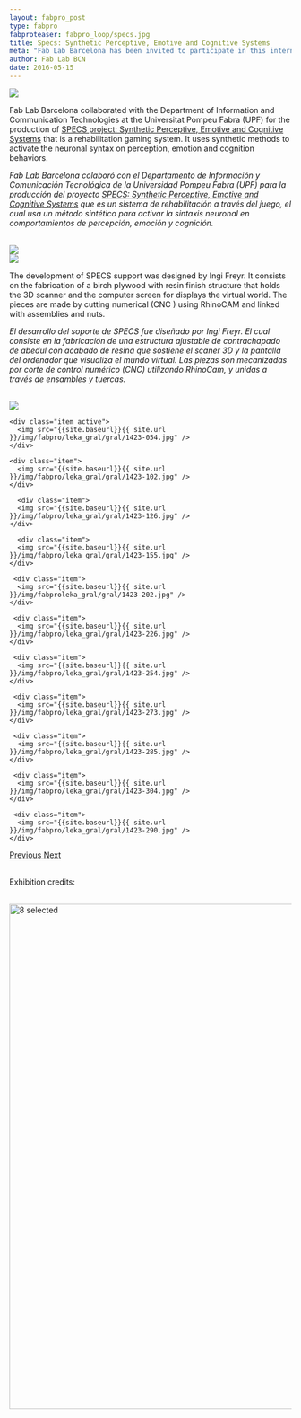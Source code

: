 ```yaml
---
layout: fabpro_post
type: fabpro
fabproteaser: fabpro_loop/specs.jpg
title: Specs: Synthetic Perceptive, Emotive and Cognitive Systems
meta: "Fab Lab Barcelona has been invited to participate in this international collective show in which designers, artists and architects were challenged to transcend categories and conventions to explore unrecognized ways to make and design, to disrupt systems and processes."
author: Fab Lab BCN
date: 2016-05-15
---
```


<img src="{{site.baseurl}}{{ site.url }}/img/fabpro/specs/5.jpg" />
<br>

Fab Lab Barcelona collaborated with the Department of Information and Communication Technologies at the Universitat Pompeu Fabra (UPF) for the production of <a href="http://specs.upf.edu/">SPECS project: Synthetic Perceptive, Emotive and Cognitive Systems</a> that is a rehabilitation gaming system. It uses synthetic methods to activate the neuronal syntax on perception, emotion and cognition behaviors.


<i>Fab Lab Barcelona colaboró con el Departamento de Información y Comunicación Tecnológica de la Universidad Pompeu Fabra (UPF) para la producción del proyecto <a href="http://specs.upf.edu/">SPECS: Synthetic Perceptive, Emotive and Cognitive Systems</a> que es un sistema de rehabilitación a través del juego, el cual usa un método sintético para activar la sintaxis neuronal en comportamientos de percepción, emoción y cognición.</i>


<br>

<img src="{{site.baseurl}}{{ site.url }}/img/fabpro/specs/6.jpg" />
<br>
<img src="{{site.baseurl}}{{ site.url }}/img/fabpro/specs/10.jpg" />

The development of SPECS support was designed by Ingi Freyr. It consists on the fabrication of a 
birch plywood with resin finish structure that holds the 3D scanner and the computer screen for displays the virtual world. The pieces are made by cutting numerical (CNC ) using RhinoCAM and linked with assemblies and nuts.

<i>El desarrollo del soporte de SPECS fue diseñado por Ingi Freyr. El cual consiste en la fabricación de una estructura ajustable de contrachapado de abedul con acabado de resina que sostiene el scaner 3D y la pantalla del ordenador que visualiza el mundo virtual. Las piezas son mecanizadas por corte de control numérico (CNC) utilizando RhinoCam, y unidas a través de ensambles y tuercas. </i>



<br>

<img src="{{site.baseurl}}{{ site.url }}/img/fabpro/leka_gral/gral/1423-290.jpg" />




<!----- Image Slider ----------------------------- Image Slider -------------->


<div id="carousel-example-generic" class="carousel slide" data-ride="carousel">

<!--------------- Wrapper for slides --------------->

<div class="carousel-inner" role="listbox">
   
    <div class="item active">
      <img src="{{site.baseurl}}{{ site.url }}/img/fabpro/leka_gral/gral/1423-054.jpg" />
    </div>
    
    <div class="item">
      <img src="{{site.baseurl}}{{ site.url }}/img/fabpro/leka_gral/gral/1423-102.jpg" />
    </div>
    
      <div class="item">
      <img src="{{site.baseurl}}{{ site.url }}/img/fabpro/leka_gral/gral/1423-126.jpg" />
    </div>
    
      <div class="item">
      <img src="{{site.baseurl}}{{ site.url }}/img/fabpro/leka_gral/gral/1423-155.jpg" />
    </div>
    
     <div class="item">
      <img src="{{site.baseurl}}{{ site.url }}/img/fabproleka_gral/gral/1423-202.jpg" />
    </div>
    
     <div class="item">
      <img src="{{site.baseurl}}{{ site.url }}/img/fabpro/leka_gral/gral/1423-226.jpg" />
    </div>
    
     <div class="item">
      <img src="{{site.baseurl}}{{ site.url }}/img/fabpro/leka_gral/gral/1423-254.jpg" />
    </div>
    
     <div class="item">
      <img src="{{site.baseurl}}{{ site.url }}/img/fabpro/leka_gral/gral/1423-273.jpg" />
    </div>
    
     <div class="item">
      <img src="{{site.baseurl}}{{ site.url }}/img/fabpro/leka_gral/gral/1423-285.jpg" />
    </div>
    
     <div class="item">
      <img src="{{site.baseurl}}{{ site.url }}/img/fabpro/leka_gral/gral/1423-304.jpg" />
    </div>
    
     <div class="item">
      <img src="{{site.baseurl}}{{ site.url }}/img/fabpro/leka_gral/gral/1423-290.jpg" />
    </div>
     
</div> <!-- carousel inner -->

<!-------------------- Controls --------------------->

  <a class="left carousel-control" href="#carousel-example-generic" role="button" data-slide="prev">
    <span class="glyphicon glyphicon-chevron-left" aria-hidden="true"></span>
    <span class="sr-only">Previous</span>
  </a>
  <a class="right carousel-control" href="#carousel-example-generic" role="button" data-slide="next">
    <span class="glyphicon glyphicon-chevron-right" aria-hidden="true"></span>
    <span class="sr-only">Next</span>
  </a>
  
</div> <!-- carousel example generic -->

<!----- Image Slider ----------------------------- Image Slider -------------->




<br>

Exhibition credits:

<br>

<img src="http://old.fablabbcn.org/wp-content/uploads/2015/07/8-selected.jpg" alt="8 selected" width="900" />

